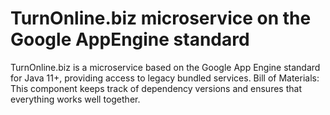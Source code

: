 # TurnOnline.biz microservice on the Google AppEngine standard

TurnOnline.biz is a microservice based on the Google App Engine standard for Java 11+, providing access to legacy
bundled services. Bill of Materials: This component keeps track of dependency versions and ensures that everything works
well together.
